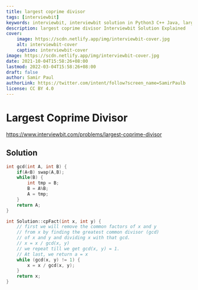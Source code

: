 ```yaml
---
title: largest coprime divisor
tags: [interviewbit]
keywords: interviewbit, interviewbit solution in Python3 C++ Java, largest coprime divisor solution
description: largest coprime divisor Interviewbit Solution Explained
cover:
    image: https://scdn.netlify.app/img/interviewbit-cover.jpg
    alt: interviewbit-cover
    caption: interviewbit-cover
image: https://scdn.netlify.app/img/interviewbit-cover.jpg
date: 2021-10-04T15:58:26+08:00
lastmod: 2022-03-04T15:58:26+08:00
draft: false
author: Samir Paul
authorLink: https://twitter.com/intent/follow?screen_name=SamirPaulb
license: CC BY 4.0
---
```


# Largest Coprime Divisor

https://www.interviewbit.com/problems/largest-coprime-divisor


## Solution

```cpp
int gcd(int A, int B) {
    if(A<B) swap(A,B);
    while(B) {
        int tmp = B;
        B = A%B;
        A = tmp;
    }
    return A;
}

int Solution::cpFact(int x, int y) {
    // first we will remove the common factors of x and y
    // from x by finding the greatest common divisor (gcd)
    // of x and y and dividing x with that gcd.
    // x = x / gcd(x, y)
    // we repeat till we get gcd(x, y) = 1.
    // At last, we return a = x
    while (gcd(x, y) != 1) {
        x = x / gcd(x, y);
    } 
    return x;
}
```